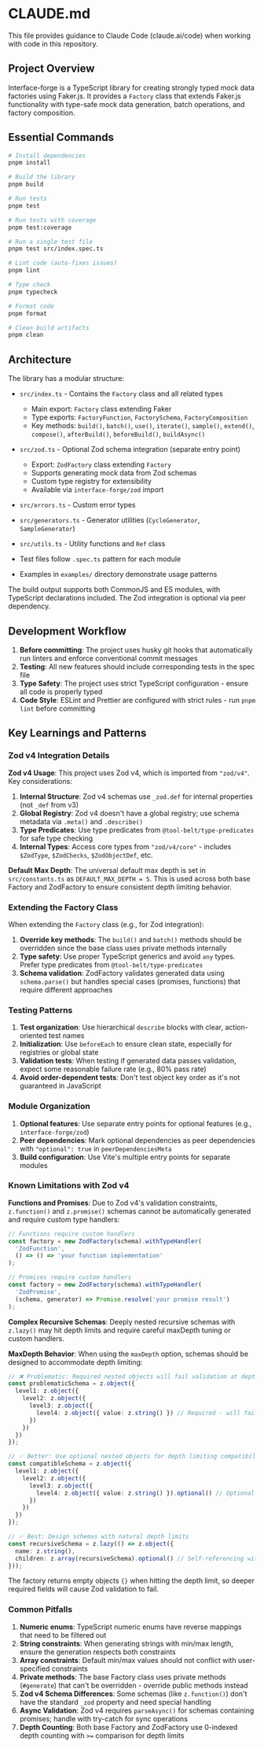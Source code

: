 # CLAUDE.md

This file provides guidance to Claude Code (claude.ai/code) when working with code in this repository.

## Project Overview

Interface-forge is a TypeScript library for creating strongly typed mock data factories using Faker.js. It provides a `Factory` class that extends Faker.js functionality with type-safe mock data generation, batch operations, and factory composition.

## Essential Commands

```bash
# Install dependencies
pnpm install

# Build the library
pnpm build

# Run tests
pnpm test

# Run tests with coverage
pnpm test:coverage

# Run a single test file
pnpm test src/index.spec.ts

# Lint code (auto-fixes issues)
pnpm lint

# Type check
pnpm typecheck

# Format code
pnpm format

# Clean build artifacts
pnpm clean
```

## Architecture

The library has a modular structure:

- `src/index.ts` - Contains the `Factory` class and all related types
  - Main export: `Factory` class extending Faker
  - Type exports: `FactoryFunction`, `FactorySchema`, `FactoryComposition`
  - Key methods: `build()`, `batch()`, `use()`, `iterate()`, `sample()`, `extend()`, `compose()`, `afterBuild()`, `beforeBuild()`, `buildAsync()`

- `src/zod.ts` - Optional Zod schema integration (separate entry point)
  - Export: `ZodFactory` class extending `Factory`
  - Supports generating mock data from Zod schemas
  - Custom type registry for extensibility
  - Available via `interface-forge/zod` import

- `src/errors.ts` - Custom error types
- `src/generators.ts` - Generator utilities (`CycleGenerator`, `SampleGenerator`)
- `src/utils.ts` - Utility functions and `Ref` class

- Test files follow `.spec.ts` pattern for each module
- Examples in `examples/` directory demonstrate usage patterns

The build output supports both CommonJS and ES modules, with TypeScript declarations included. The Zod integration is optional via peer dependency.

## Development Workflow

1. **Before committing**: The project uses husky git hooks that automatically run linters and enforce conventional commit messages
2. **Testing**: All new features should include corresponding tests in the spec file
3. **Type Safety**: The project uses strict TypeScript configuration - ensure all code is properly typed
4. **Code Style**: ESLint and Prettier are configured with strict rules - run `pnpm lint` before committing

## Key Learnings and Patterns

### Zod v4 Integration Details

**Zod v4 Usage**: This project uses Zod v4, which is imported from `"zod/v4"`. Key considerations:

1. **Internal Structure**: Zod v4 schemas use `_zod.def` for internal properties (not `_def` from v3)
2. **Global Registry**: Zod v4 doesn't have a global registry; use schema metadata via `.meta()` and `.describe()`
3. **Type Predicates**: Use type predicates from `@tool-belt/type-predicates` for safe type checking
4. **Internal Types**: Access core types from `"zod/v4/core"` - includes `$ZodType`, `$ZodChecks`, `$ZodObjectDef`, etc.

**Default Max Depth**: The universal default max depth is set in `src/constants.ts` as `DEFAULT_MAX_DEPTH = 5`. This is used across both base Factory and ZodFactory to ensure consistent depth limiting behavior.

### Extending the Factory Class

When extending the `Factory` class (e.g., for Zod integration):

1. **Override key methods**: The `build()` and `batch()` methods should be overridden since the base class uses private methods internally
2. **Type safety**: Use proper TypeScript generics and avoid `any` types. Prefer type predicates from `@tool-belt/type-predicates`
3. **Schema validation**: ZodFactory validates generated data using `schema.parse()` but handles special cases (promises, functions) that require different approaches

### Testing Patterns

1. **Test organization**: Use hierarchical `describe` blocks with clear, action-oriented test names
2. **Initialization**: Use `beforeEach` to ensure clean state, especially for registries or global state
3. **Validation tests**: When testing if generated data passes validation, expect some reasonable failure rate (e.g., 80% pass rate)
4. **Avoid order-dependent tests**: Don't test object key order as it's not guaranteed in JavaScript

### Module Organization

1. **Optional features**: Use separate entry points for optional features (e.g., `interface-forge/zod`)
2. **Peer dependencies**: Mark optional dependencies as peer dependencies with `"optional": true` in `peerDependenciesMeta`
3. **Build configuration**: Use Vite's multiple entry points for separate modules

### Known Limitations with Zod v4

**Functions and Promises**: Due to Zod v4's validation constraints, `z.function()` and `z.promise()` schemas cannot be automatically generated and require custom type handlers:

```typescript
// Functions require custom handlers
const factory = new ZodFactory(schema).withTypeHandler(
  'ZodFunction', 
  () => () => 'your function implementation'
);

// Promises require custom handlers  
const factory = new ZodFactory(schema).withTypeHandler(
  'ZodPromise',
  (schema, generator) => Promise.resolve('your promise result')
);
```

**Complex Recursive Schemas**: Deeply nested recursive schemas with `z.lazy()` may hit depth limits and require careful maxDepth tuning or custom handlers.

**MaxDepth Behavior**: When using the `maxDepth` option, schemas should be designed to accommodate depth limiting:

```typescript
// ❌ Problematic: Required nested objects will fail validation at depth limit
const problematicSchema = z.object({
  level1: z.object({
    level2: z.object({
      level3: z.object({
        level4: z.object({ value: z.string() }) // Required - will fail at maxDepth=3
      })
    })
  })
});

// ✅ Better: Use optional nested objects for depth limiting compatibility
const compatibleSchema = z.object({
  level1: z.object({
    level2: z.object({
      level3: z.object({
        level4: z.object({ value: z.string() }).optional() // Optional - works with maxDepth
      })
    })
  })
});

// ✅ Best: Design schemas with natural depth limits
const recursiveSchema = z.lazy(() => z.object({
  name: z.string(),
  children: z.array(recursiveSchema).optional() // Self-referencing with optional children
}));
```

The factory returns empty objects `{}` when hitting the depth limit, so deeper required fields will cause Zod validation to fail.

### Common Pitfalls

1. **Numeric enums**: TypeScript numeric enums have reverse mappings that need to be filtered out
2. **String constraints**: When generating strings with min/max length, ensure the generation respects both constraints
3. **Array constraints**: Default min/max values should not conflict with user-specified constraints
4. **Private methods**: The base Factory class uses private methods (`#generate`) that can't be overridden - override public methods instead
5. **Zod v4 Schema Differences**: Some schemas (like `z.function()`) don't have the standard `_zod` property and need special handling
6. **Async Validation**: Zod v4 requires `parseAsync()` for schemas containing promises; handle with try-catch for sync operations
7. **Depth Counting**: Both base Factory and ZodFactory use 0-indexed depth counting with `>=` comparison for depth limits